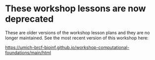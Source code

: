 # These workshop lessons are now deprecated      

These are older versions of the workshop lesson plans and they are no longer maintained.
See the most recent version of this workshop here:

https://umich-brcf-bioinf.github.io/workshop-computational-foundations/main/html
 
